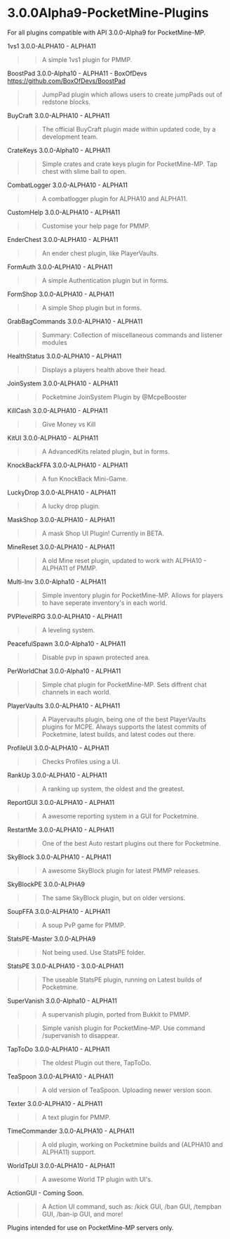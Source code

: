 # 3.0.0Alpha9-PocketMine-Plugins
For all plugins compatible with API 3.0.0-Alpha9 for PocketMine-MP.

1vs1 3.0.0-ALPHA10 - ALPHA11
>>A simple 1vs1 plugin for PMMP.

BoostPad 3.0.0-Alpha10 - ALPHA11 - BoxOfDevs
https://github.com/BoxOfDevs/BoostPad
>>JumpPad plugin which allows users to create jumpPads out of redstone blocks.

BuyCraft 3.0.0-ALPHA10 - ALPHA11
>>The official BuyCraft plugin made within updated code, by a development team.

CrateKeys 3.0.0-Alpha10 - ALPHA11

>>Simple crates and crate keys plugin for PocketMine-MP. Tap chest with slime ball to open.

CombatLogger 3.0.0-ALPHA10 - ALPHA11
>>A combatlogger plugin for ALPHA10 and ALPHA11.

CustomHelp 3.0.0-ALPHA10 - ALPHA11
>>Customise your help page for PMMP.

EnderChest 3.0.0-ALPHA10 - ALPHA11
>>An ender chest plugin, like PlayerVaults.

FormAuth 3.0.0-ALPHA10 - ALPHA11
>>A simple Authentication plugin but in forms.

FormShop 3.0.0-ALPHA10 - ALPHA11
>>A simple Shop plugin but in forms.

GrabBagCommands 3.0.0-ALPHA10 - ALPHA11
>>Summary: Collection of miscellaneous commands and listener modules

HealthStatus 3.0.0-ALPHA10 - ALPHA11
>>Displays a players health above their head.

JoinSystem 3.0.0-ALPHA10 - ALPHA11
>>Pocketmine JoinSystem Plugin by @McpeBooster

KillCash 3.0.0-ALPHA10 - ALPHA11
>>Give Money vs Kill

KitUI 3.0.0-ALPHA10 - ALPHA11
>>A AdvancedKits related plugin, but in forms.

KnockBackFFA 3.0.0-ALPHA10 - ALPHA11
>>A fun KnockBack Mini-Game.

LuckyDrop 3.0.0-ALPHA10 - ALPHA11
>>A lucky drop plugin.

MaskShop 3.0.0-ALPHA10 - ALPHA11
>>A mask Shop UI Plugin! Currently in BETA.

MineReset 3.0.0-ALPHA10 - ALPHA11
>> A old Mine reset plugin, updated to work with ALPHA10 - ALPHA11 of PMMP.

Multi-Inv 3.0.0-Alpha10 - ALPHA11

>>Simple inventory plugin for PocketMine-MP. Allows for players to have seperate inventory's in each world.

PVPlevelRPG 3.0.0-ALPHA10 - ALPHA11
>>A leveling system.

PeacefulSpawn 3.0.0-Alpha10 - ALPHA11

>>Disable pvp in spawn protected area.

PerWorldChat 3.0.0-Alpha10 - ALPHA11

>>Simple chat plugin for PocketMine-MP. Sets diffrent chat channels in each world.

PlayerVaults 3.0.0-ALPHA10 - ALPHA11
>>A Playervaults plugin, being one of the best PlayerVaults plugins for MCPE. Always supports the latest commits of Pocketmine, latest builds, and latest codes out there.

ProfileUI 3.0.0-ALPHA10 - ALPHA11
>>Checks Profiles using a UI.

RankUp 3.0.0-ALPHA10 - ALPHA11
>>A ranking up system, the oldest and the greatest.

ReportGUI 3.0.0-ALPHA10 - ALPHA11
>>A awesome reporting system in a GUI for Pocketmine.

RestartMe 3.0.0-ALPHA10 - ALPHA11
>>One of the best Auto restart plugins out there for Pocketmine.

SkyBlock 3.0.0-ALPHA10 - ALPHA11
>>A awesome SkyBlock plugin for latest PMMP releases.

SkyBlockPE 3.0.0-ALPHA9
>>The same SkyBlock plugin, but on older versions.

SoupFFA 3.0.0-ALPHA10 - ALPHA11
>>A soup PvP game for PMMP.

StatsPE-Master 3.0.0-ALPHA9
>>Not being used. Use StatsPE folder.

StatsPE 3.0.0-ALPHA10 - 3.0.0-ALPHA11
>>The useable StatsPE plugin, running on Latest builds of Pocketmine.

SuperVanish 3.0.0-Alpha10 - ALPHA11
>> A supervanish plugin, ported from Bukkit to PMMP.

>>Simple vanish plugin for PocketMine-MP. Use command /supervanish to disappear.

TapToDo 3.0.0-ALPHA10 - ALPHA11
>>The oldest Plugin out there, TapToDo.

TeaSpoon 3.0.0-ALPHA10 - ALPHA11
>>A old version of TeaSpoon. Uploading newer version soon.

Texter 3.0.0-ALPHA10 - ALPHA11
>>A text plugin for PMMP.

TimeCommander 3.0.0-ALPHA10 - ALPHA11
>> A old plugin, working on Pocketmine builds and (ALPHA10 and ALPHA11) support.

WorldTpUI 3.0.0-ALPHA10 - ALPHA11
>>A awesome World TP plugin with UI's.

ActionGUI - Coming Soon.
>>A Action UI command, such as: /kick GUI, /ban GUI, /tempban GUI, /ban-ip GUI, and more!

Plugins intended for use on PocketMine-MP servers only.


